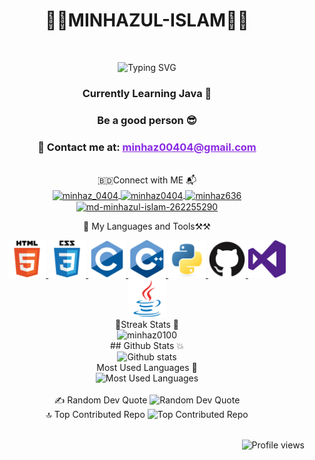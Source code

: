 <h1 align="center"><b>👨‍💻MINHAZUL-ISLAM👨‍💻</b></h1>
<br>
<p align="center">
  <img src="https://readme-typing-svg.herokuapp.com/?lines=Computer%20Science%20Student;Aspiring%20Software%20Engineer;Always%20Learning%20New%20Things&font=Fira%20Code&center=true&width=440&height=45&color=008000&vCenter=true&size=25" alt="Typing SVG">
</p>

<div align="center">
  <h3>Currently Learning <strong>Java</strong> 📓</h3>
  <h3><strong>Be a good person</strong> 😎</h3>
  <h3>📧 Contact me at: <strong><a href="mailto:minhaz00404@gmail.com" style="color:#8a2be2;">minhaz00404@gmail.com</a></strong></h3>
</div>
<br>

<div align="center">
  🇧🇩Connect with ME 📬
  <div align="center">
    <a href="https://twitter.com/minhaz_0404" target="_blank">
      <img align="center" src="https://raw.githubusercontent.com/rahuldkjain/github-profile-readme-generator/master/src/images/icons/Social/twitter.svg" alt="minhaz_0404" height="50" width="60" />
    </a>
    <a href="https://www.instagram.com/minhaz0404/" target="_blank">
      <img align="center" src="https://raw.githubusercontent.com/rahuldkjain/github-profile-readme-generator/master/src/images/icons/Social/instagram.svg" alt="minhaz0404" height="50" width="60" />
    </a>
    <a href="https://www.facebook.com/minhaz636/" target="_blank">
      <img align="center" src="https://raw.githubusercontent.com/rahuldkjain/github-profile-readme-generator/master/src/images/icons/Social/facebook.svg" alt="minhaz636" height="50" width="60" />
    </a>
    <a href="https://linkedin.com/in/md-minhazul-islam-262255290" target="_blank">
      <img align="center" src="https://raw.githubusercontent.com/rahuldkjain/github-profile-readme-generator/master/src/images/icons/Social/linked-in-alt.svg" alt="md-minhazul-islam-262255290" height="50" width="60" />
    </a>
  </div>

 🏅 My Languages and Tools⚒️⚒️

  <a href="https://www.w3.org/html/" target="_blank" rel="noreferrer">
    <img src="https://raw.githubusercontent.com/devicons/devicon/master/icons/html5/html5-original-wordmark.svg" alt="html5" width="60" height="60"/>
  </a>
  <a href="https://www.w3schools.com/css/" target="_blank" rel="noreferrer">
    <img src="https://raw.githubusercontent.com/devicons/devicon/master/icons/css3/css3-original-wordmark.svg" alt="css3" width="60" height="60"/>
  </a>
  <a href="https://www.cprogramming.com/" target="_blank" rel="noreferrer">
    <img src="https://raw.githubusercontent.com/devicons/devicon/master/icons/c/c-original.svg" alt="c" width="60" height="60"/>
  </a>
  <a href="https://www.w3schools.com/cpp/" target="_blank" rel="noreferrer">
    <img src="https://raw.githubusercontent.com/devicons/devicon/master/icons/cplusplus/cplusplus-original.svg" alt="cplusplus" width="60" height="60"/>
  </a>
  <a href="https://www.python.org" target="_blank" rel="noreferrer">
    <img src="https://raw.githubusercontent.com/devicons/devicon/master/icons/python/python-original.svg" alt="python" width="60" height="60"/>
  </a>
  <a href="https://github.com" target="_blank" rel="noreferrer">
    <img src="https://raw.githubusercontent.com/devicons/devicon/master/icons/github/github-original.svg" alt="github" width="60" height="60"/>
  </a>
  <a href="https://code.visualstudio.com/" target="_blank" rel="noreferrer">
    <img src="https://raw.githubusercontent.com/devicons/devicon/master/icons/visualstudio/visualstudio-plain.svg" alt="vs-code" width="60" height="60"/>
  </a>
  <a href="https://www.java.com" target="_blank" rel="noreferrer">
    <img src="https://raw.githubusercontent.com/devicons/devicon/master/icons/java/java-original.svg" alt="java" width="60" height="60"/>
  </a>
</div>

<div align="center">
 🏅Streak Stats 💫
  <br>
  <img src="https://github-readme-streak-stats.herokuapp.com/?user=minhaz0100&theme=aura&border=00ffff" alt="minhaz0100"/>
</div>

<div align="center">
  ## Github Stats 💥
  <br>
  <img src="https://github-readme-stats.vercel.app/api?username=minhaz0100&show_icons=true&hide=contribs,prs&cache_seconds=86400&theme=aura" alt="Github stats"/>
</div>

<div align="center">
   Most Used Languages 🌟
  <br>
  <img src="https://github-readme-stats.vercel.app/api/top-langs/?username=minhaz0100&theme=aura&hide_border=false&include_all_commits=false&count_private=false&layout=compact" alt="Most Used Languages"/>
</div>
<br>

<div align="center">
  ✍️ Random Dev Quote
  
  <img src="https://quotes-github-readme.vercel.app/api?type=horizontal&theme=aura&border=008000" alt="Random Dev Quote"/>
</div>

<div align="center">
  🔝 Top Contributed Repo
  
  <img src="https://github-contributor-stats.vercel.app/api?username=minhaz0100&limit=5&theme=aura&combine_all_yearly_contributions=true" alt="Top Contributed Repo"/>
</div>
<br>

<p align="right"><img src="https://komarev.com/ghpvc/?username=minhaz0100&label=Visited&color=8a2be2&style=plastic" alt="Profile views"/></p>
